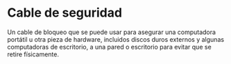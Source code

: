 [Title]: # (Cable de seguridad)
[Order]: # (107)

# Cable de seguridad 

Un cable de bloqueo que se puede usar para asegurar una computadora portátil u otra pieza de hardware, incluidos discos duros externos y algunas computadoras de escritorio, a una pared o escritorio para evitar que se retire físicamente.